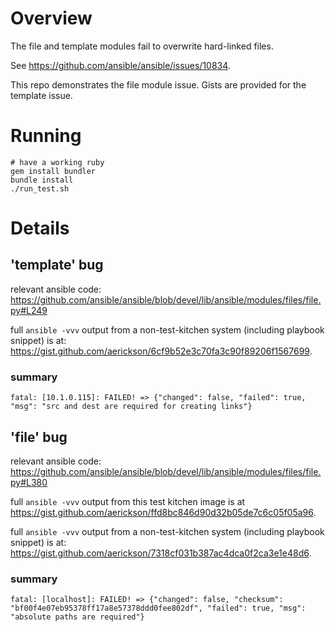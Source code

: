 # Overview

The file and template modules fail to overwrite hard-linked files.

See https://github.com/ansible/ansible/issues/10834.

This repo demonstrates the file module issue. Gists are provided for the template issue.

# Running

```
# have a working ruby
gem install bundler
bundle install
./run_test.sh
```

# Details

## 'template' bug

relevant ansible code: https://github.com/ansible/ansible/blob/devel/lib/ansible/modules/files/file.py#L249

full `ansible -vvv` output from a non-test-kitchen system (including playbook snippet) is at: 
https://gist.github.com/aerickson/6cf9b52e3c70fa3c90f89206f1567699.

### summary

```
fatal: [10.1.0.115]: FAILED! => {"changed": false, "failed": true, "msg": "src and dest are required for creating links"}
```

## 'file' bug

relevant ansible code: https://github.com/ansible/ansible/blob/devel/lib/ansible/modules/files/file.py#L380

full `ansible -vvv` output from this test kitchen image is at https://gist.github.com/aerickson/ffd8bc846d90d32b05de7c6c05f05a96.

full `ansible -vvv` output from a non-test-kitchen system (including playbook snippet) is at: 
https://gist.github.com/aerickson/7318cf031b387ac4dca0f2ca3e1e48d6.

### summary

```
fatal: [localhost]: FAILED! => {"changed": false, "checksum": "bf00f4e07eb95378ff17a8e57378ddd0fee802df", "failed": true, "msg": "absolute paths are required"}
```


